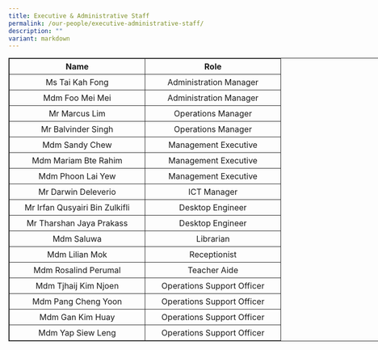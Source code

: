 ```yaml
---
title: Executive & Administrative Staff
permalink: /our-people/executive-administrative-staff/
description: ""
variant: markdown
---
```

<table style="border: 1px solid rgb(42, 42, 42); width: 773px;"><tbody><tr>
<td width="257" style="padding: 5px; text-align: center; border: 1px solid rgb(42, 42, 42); vertical-align: middle;"><b>Name</b></td>
<td width="258" style="padding: 5px; text-align: center; border: 1px solid rgb(42, 42, 42); vertical-align: middle;"><b>Role</b></td></tr>
<tr>
<td width="258" style="padding: 5px; text-align: center; border: 1px solid rgb(42, 42, 42); vertical-align: middle;">Ms Tai Kah Fong</td>
<td width="257" style="padding: 5px; text-align: center; border: 1px solid rgb(42, 42, 42); vertical-align: middle;">Administration Manager</td></tr>
<tr>
<td width="258" style="padding: 5px; text-align: center; border: 1px solid rgb(42, 42, 42); vertical-align: middle;">Mdm Foo Mei Mei</td>
<td width="257" style="padding: 5px; text-align: center; border: 1px solid rgb(42, 42, 42); vertical-align: middle;">Administration Manager</td></tr>
<tr>
<td width="258" style="padding: 5px; text-align: center; border: 1px solid rgb(42, 42, 42); vertical-align: middle;">Mr Marcus Lim</td>
<td width="257" style="padding: 5px; text-align: center; border: 1px solid rgb(42, 42, 42); vertical-align: middle;">Operations Manager</td></tr>
<tr>
<td width="258" style="padding: 5px; text-align: center; border: 1px solid rgb(42, 42, 42); vertical-align: middle;">Mr Balvinder Singh</td>
<td width="257" style="padding: 5px; text-align: center; border: 1px solid rgb(42, 42, 42); vertical-align: middle;">Operations Manager</td></tr>

<tr>
<td width="258" style="padding: 5px; text-align: center; border: 1px solid rgb(42, 42, 42); vertical-align: middle;">Mdm Sandy Chew</td>
<td width="257" style="padding: 5px; text-align: center; border: 1px solid rgb(42, 42, 42); vertical-align: middle;">Management Executive</td></tr>
<tr>
<td width="258" style="padding: 5px; text-align: center; border: 1px solid rgb(42, 42, 42); vertical-align: middle;">Mdm Mariam Bte Rahim</td>
<td width="257" style="padding: 5px; text-align: center; border: 1px solid rgb(42, 42, 42); vertical-align: middle;">Management Executive</td></tr>
<tr>
<td width="258" style="padding: 5px; text-align: center; border: 1px solid rgb(42, 42, 42); vertical-align: middle;">Mdm Phoon Lai Yew</td>
<td width="257" style="padding: 5px; text-align: center; border: 1px solid rgb(42, 42, 42); vertical-align: middle;">Management Executive</td></tr>
<tr>
<td width="258" style="padding: 5px; text-align: center; border: 1px solid rgb(42, 42, 42); vertical-align: middle;">Mr Darwin Deleverio</td>
<td width="257" style="padding: 5px; text-align: center; border: 1px solid rgb(42, 42, 42); vertical-align: middle;">ICT Manager</td></tr>
<tr>
<td width="258" style="padding: 5px; text-align: center; border: 1px solid rgb(42, 42, 42); vertical-align: middle;">Mr Irfan Qusyairi Bin Zulkifli </td>
<td width="257" style="padding: 5px; text-align: center; border: 1px solid rgb(42, 42, 42); vertical-align: middle;">Desktop Engineer</td></tr>
<tr>
<td width="258" style="padding: 5px; text-align: center; border: 1px solid rgb(42, 42, 42); vertical-align: middle;">Mr Tharshan Jaya Prakass </td>
<td width="257" style="padding: 5px; text-align: center; border: 1px solid rgb(42, 42, 42); vertical-align: middle;">Desktop Engineer</td></tr>
<tr>
<td width="258" style="padding: 5px; text-align: center; border: 1px solid rgb(42, 42, 42); vertical-align: middle;">Mdm Saluwa</td>
<td width="257" style="padding: 5px; text-align: center; border: 1px solid rgb(42, 42, 42); vertical-align: middle;">Librarian</td></tr>
<tr>
<td width="258" style="padding: 5px; text-align: center; border: 1px solid rgb(42, 42, 42); vertical-align: middle;">Mdm Lilian Mok</td>
<td width="257" style="padding: 5px; text-align: center; border: 1px solid rgb(42, 42, 42); vertical-align: middle;">Receptionist</td></tr>
<tr>
<td width="258" style="padding: 5px; text-align: center; border: 1px solid rgb(42, 42, 42); vertical-align: middle;">Mdm Rosalind Perumal</td>
<td width="257" style="padding: 5px; text-align: center; border: 1px solid rgb(42, 42, 42); vertical-align: middle;">Teacher Aide</td></tr>

<tr>
<td width="258" style="padding: 5px; text-align: center; border: 1px solid rgb(42, 42, 42); vertical-align: middle;">Mdm Tjhaij Kim Njoen</td>
<td width="257" style="padding: 5px; text-align: center; border: 1px solid rgb(42, 42, 42); vertical-align: middle;">Operations Support Officer</td></tr>
<tr>
<td width="258" style="padding: 5px; text-align: center; border: 1px solid rgb(42, 42, 42); vertical-align: middle;">Mdm Pang Cheng Yoon</td>
<td width="257" style="padding: 5px; text-align: center; border: 1px solid rgb(42, 42, 42); vertical-align: middle;">Operations Support Officer</td></tr>

<tr>
<td width="258" style="padding: 5px; text-align: center; border: 1px solid rgb(42, 42, 42); vertical-align: middle;">Mdm Gan Kim Huay</td>
<td width="257" style="padding: 5px; text-align: center; border: 1px solid rgb(42, 42, 42); vertical-align: middle;">Operations Support Officer</td></tr>
<tr>
<td width="258" style="padding: 5px; text-align: center; border: 1px solid rgb(42, 42, 42); vertical-align: middle;">Mdm Yap Siew Leng</td>
<td width="257" style="padding: 5px; text-align: center; border: 1px solid rgb(42, 42, 42); vertical-align: middle;">Operations Support Officer</td></tr></tbody></table>